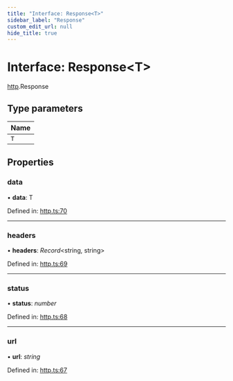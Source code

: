```yaml
---
title: "Interface: Response<T>"
sidebar_label: "Response"
custom_edit_url: null
hide_title: true
---
```


# Interface: Response<T\>

[http](../modules/http.md).Response

## Type parameters

Name |
:------ |
`T` |

## Properties

### data

• **data**: T

Defined in: [http.ts:70](https://github.com/tauri-apps/tauri/blob/29a1c33a/api/src/http.ts#L70)

___

### headers

• **headers**: *Record*<string, string\>

Defined in: [http.ts:69](https://github.com/tauri-apps/tauri/blob/29a1c33a/api/src/http.ts#L69)

___

### status

• **status**: *number*

Defined in: [http.ts:68](https://github.com/tauri-apps/tauri/blob/29a1c33a/api/src/http.ts#L68)

___

### url

• **url**: *string*

Defined in: [http.ts:67](https://github.com/tauri-apps/tauri/blob/29a1c33a/api/src/http.ts#L67)

